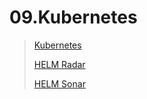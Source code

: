 # 09.Kubernetes
> [Kubernetes](https://github.com/Korolev731/sa.it-academy.by/blob/md-sa2-16-21/IKorolev/09.Kubernetes/kube.yaml)
> 
> [HELM Radar](https://github.com/Korolev731/sa.it-academy.by/blob/md-sa2-16-21/IKorolev/09.Kubernetes/values.yaml)
>
>[HELM Sonar](https://github.com/Korolev731/sa.it-academy.by/blob/md-sa2-16-21/IKorolev/09.Kubernetes/values.yaml)
